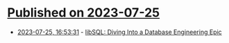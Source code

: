 # [Published on 2023-07-25](index.md)

* [2023-07-25, 16:53:31](https://lobste.rs/s/gny3jv/libsql_diving_into_database_engineering) - [libSQL: Diving Into a Database Engineering Epic](https://compileralchemy.substack.com/p/libsql-diving-into-a-database-engineering)
